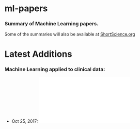 # ml-papers
### Summary of Machine Learning papers.

Some of the summaries will also be available at [ShortScience.org](http://www.shortscience.org/user?name=tiagotvv) 

# Latest Additions
### Machine Learning applied to clinical data:

+ Oct 25, 2017: ![Clinical Intervention Prediction and Understanding using Deep Networks](./clinical-data/Clinical_Intervention_Prediction_and_Understanding_using_Deep_Networks.md)
